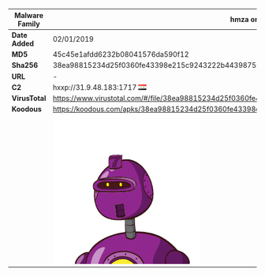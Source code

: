 | Malware Family | hmza or APT-C-27                                             |
| -------------- | ------------------------------------------------------------ |
| **Date Added** | 02/01/2019                                                   |
| **MD5**        | 45c45e1afdd6232b08041576da590f12                             |
| **Sha256**     | 38ea98815234d25f0360fe43398e215c9243222b4439875d118879d5e080049a |
| **URL**        | -                                                            |
| **C2**         | hxxp://31.9.48.183:1717 ![Syria](../assets/flag/sy.png "Syria") |
| **VirusTotal** | https://www.virustotal.com/#/file/38ea98815234d25f0360fe43398e215c9243222b4439875d118879d5e080049a/detection |
| **Koodous**    | https://koodous.com/apks/38ea98815234d25f0360fe43398e215c9243222b4439875d118879d5e080049a |
|                | ![](../assets/38ea98815234d25f0360fe43398e215c9243222b4439875d118879d5e080049a.png) |
